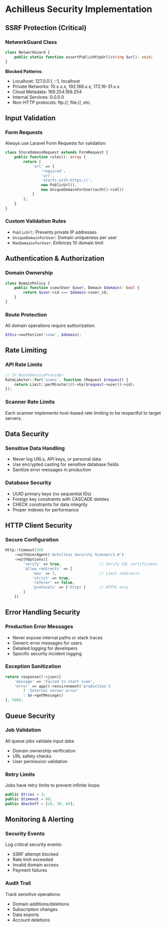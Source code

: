 # Achilleus Security Implementation

## SSRF Protection (Critical)

### NetworkGuard Class
```php
class NetworkGuard {
    public static function assertPublicHttpUrl(string $url): void;
}
```

**Blocked Patterns**:
- Localhost: 127.0.0.1, ::1, localhost
- Private Networks: 10.x.x.x, 192.168.x.x, 172.16-31.x.x
- Cloud Metadata: 169.254.169.254
- Internal Services: 0.0.0.0
- Non-HTTP protocols: ftp://, file://, etc.

## Input Validation

### Form Requests
Always use Laravel Form Requests for validation:

```php
class StoreDomainRequest extends FormRequest {
    public function rules(): array {
        return [
            'url' => [
                'required',
                'url',
                'starts_with:https://',
                new PublicUrl(),
                new UniqueDomainForUser(auth()->id())
            ]
        ];
    }
}
```

### Custom Validation Rules
- `PublicUrl`: Prevents private IP addresses
- `UniqueDomainForUser`: Domain uniqueness per user
- `MaxDomainsForUser`: Enforces 10 domain limit

## Authentication & Authorization

### Domain Ownership
```php
class DomainPolicy {
    public function view(User $user, Domain $domain): bool {
        return $user->id === $domain->user_id;
    }
}
```

### Route Protection
All domain operations require authorization:
```php
$this->authorize('view', $domain);
```

## Rate Limiting

### API Rate Limits
```php
// In RouteServiceProvider
RateLimiter::for('scans', function (Request $request) {
    return Limit::perMinute(10)->by($request->user()->id);
});
```

### Scanner Rate Limits
Each scanner implements host-based rate limiting to be respectful to target servers.

## Data Security

### Sensitive Data Handling
- Never log URLs, API keys, or personal data
- Use encrypted casting for sensitive database fields
- Sanitize error messages in production

### Database Security
- UUID primary keys (no sequential IDs)
- Foreign key constraints with CASCADE deletes
- CHECK constraints for data integrity
- Proper indexes for performance

## HTTP Client Security

### Secure Configuration
```php
Http::timeout(30)
    ->withUserAgent('Achilleus Security Scanner/1.0')
    ->withOptions([
        'verify' => true,                 // Verify SSL certificates
        'allow_redirects' => [
            'max' => 3,                   // Limit redirects
            'strict' => true,
            'referer' => false,
            'protocols' => ['https']      // HTTPS only
        ]
    ])
```

## Error Handling Security

### Production Error Messages
- Never expose internal paths or stack traces
- Generic error messages for users
- Detailed logging for developers
- Specific security incident logging

### Exception Sanitization
```php
return response()->json([
    'message' => 'Failed to start scan',
    'error' => app()->environment('production') 
        ? 'Internal server error' 
        : $e->getMessage()
], 500);
```

## Queue Security

### Job Validation
All queue jobs validate input data:
- Domain ownership verification
- URL safety checks
- User permission validation

### Retry Limits
Jobs have retry limits to prevent infinite loops:
```php
public $tries = 3;
public $timeout = 60;
public $backoff = [10, 30, 60];
```

## Monitoring & Alerting

### Security Events
Log critical security events:
- SSRF attempt blocked
- Rate limit exceeded
- Invalid domain access
- Payment failures

### Audit Trail
Track sensitive operations:
- Domain additions/deletions
- Subscription changes
- Data exports
- Account deletions
